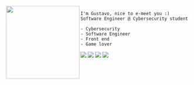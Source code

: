 <img align="left" height="200" src="https://i.pinimg.com/originals/e4/26/70/e426702edf874b181aced1e2fa5c6cde.gif"/>
    
    I'm Gustavo, nice to e-meet you :)
    Software Engineer @ Cybersecurity student
    
    - Cybersecurity
    - Software Engineer
    - Front end
    - Game lover


[<img src="https://img.shields.io/badge/Portfolio-2962FF?style=for-the-badge&logo=Portfolio&logoColor=white"/>](http://gustavomoraes.net/) [<img src = "https://img.shields.io/badge/Gmail-D14836?style=for-the-badge&logo=gmail&logoColor=white">](mailto:gus.hmalves@gmail.com) [<img src="https://img.shields.io/badge/linkedin-%230077B5.svg?&style=for-the-badge&logo=linkedin&logoColor=white" />](https://www.linkedin.com/in/gustavo-alves-01609b157/) [<img src = "https://img.shields.io/badge/instagram-%23E4405F.svg?&style=for-the-badge&logo=instagram&logoColor=white">](https://www.instagram.com/gushmalves/) 
